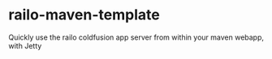 railo-maven-template
====================

Quickly use the railo coldfusion app server from within your maven webapp, with Jetty